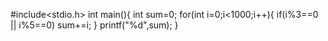  #include<stdio.h>
int main(){
 int sum=0;
    for(int i=0;i<1000;i++){
        if(i%3==0 || i%5==0)
          sum+=i;
   }
  printf("%d",sum);
}
